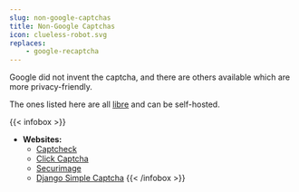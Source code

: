```yaml
---
slug: non-google-captchas
title: Non-Google Captchas
icon: clueless-robot.svg
replaces:
    - google-recaptcha
---
```

Google did not invent the captcha, and there are others available which are more privacy-friendly.

The ones listed here are all [libre][floss] and can be self-hosted.

{{< infobox >}}
- **Websites:**
    - [Captcheck](https://captcheck.netsyms.com/)
    - [Click Captcha](https://github.com/Lokno/click-captcha)
    - [Securimage](https://www.phpcaptcha.org/)
    - [Django Simple Captcha](https://django-simple-captcha.readthedocs.io/en/latest/)
{{< /infobox >}}

[floss]: https://web.archive.org/web/20180904102804/https://switching.social/what-is-open-source-software/

